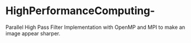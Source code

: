 # HighPerformanceComputing-
Parallel High Pass Filter Implementation with OpenMP and MPI to make an image appear sharper.
